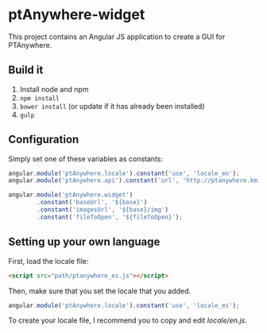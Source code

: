 # ptAnywhere-widget

This project contains an Angular JS application to create a GUI for PTAnywhere.


## Build it

 1. Install node and npm
 1. ``npm install``
 1. ``bower install`` (or update if it has already been installed)
 1. ``gulp``


## Configuration

Simply set one of these variables as constants:
```javascript
angular.module('ptAnywhere.locale').constant('use', 'locale_en');
angular.module('ptAnywhere.api').constant('url', 'http://ptanywhere.kmi.open.ac.uk/api/v1');

angular.module('ptAnywhere.widget')
        .constant('baseUrl', '${base}')
        .constant('imagesUrl', '${base}/img')
        .constant('fileToOpen', '${fileToOpen}');
```

## Setting up your own language

First, load the locale file:

```html
<script src="path/ptanywhere_es.js"></script>
```

Then, make sure that you set the locale that you added.

```javascript
angular.module('ptAnywhere.locale').constant('use', 'locale_es');
```

To create your locale file, I recommend you to copy and edit _locale/en.js_.
